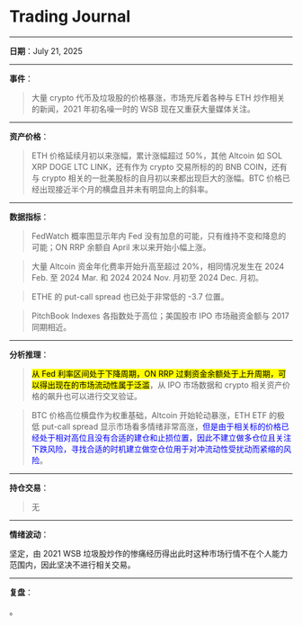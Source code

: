 # Trading Journal

---

**日期**：July 21, 2025

---

**事件**：

> 大量 crypto 代币及垃圾股的价格暴涨，市场充斥着各种与 ETH 炒作相关的新闻，2021 年初名噪一时的 WSB 现在又重获大量媒体关注。

---

**资产价格**：

> ETH 价格延续月初以来涨幅，累计涨幅超过 50%，其他 Altcoin 如 SOL XRP DOGE LTC LINK，还有作为 crypto 交易所标的的 BNB COIN，还有与 crypto 相关的一批美股标的自月初以来都出现巨大的涨幅。BTC 价格已经出现接近半个月的横盘且并未有明显向上的斜率。

---

**数据指标**：

> FedWatch 概率图显示年内 Fed 没有加息的可能，只有维持不变和降息的可能；ON RRP 余额自 April 末以来开始小幅上涨。

> 大量 Altcoin 资金年化费率开始升高至超过 20%，相同情况发生在 2024 Feb. 至 2024 Mar. 和 2024  2024 Nov. 月初至 2024 Dec. 月初。

> ETHE 的 put-call spread 也已处于非常低的 -3.7 位置。

> PitchBook Indexes 各指数处于高位；美国股市 IPO 市场融资金额与 2017 同期相近。

---

**分析推理**：

> <mark>从 Fed 利率区间处于下降周期，ON RRP 过剩资金余额处于上升周期，可以得出现在的市场流动性属于泛滥</mark>，从 IPO 市场数据和 crypto 相关资产价格的飙升也可以进行交叉验证。

> BTC 价格高位横盘作为权重基础，Altcoin 开始轮动暴涨，ETH ETF 的极低 put-call spread 显示市场看多情绪非常高涨，<span style="color: blue;">但是由于相关标的价格已经处于相对高位且没有合适的建仓和止损位置，因此不建立做多仓位且关注下跌风险，寻找合适的时机建立做空仓位用于对冲流动性受扰动而紧缩的风险</span>。

---

**持仓交易**：

> 无

---

**情绪波动**：

坚定，由 2021 WSB 垃圾股炒作的惨痛经历得出此时这种市场行情不在个人能力范围内，因此坚决不进行相关交易。

---

**复盘**：

<mark></mark>。

